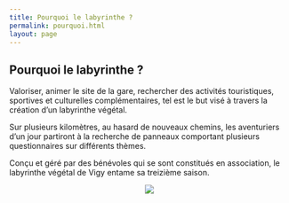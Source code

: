 ```yaml
---
title: Pourquoi le labyrinthe ?
permalink: pourquoi.html
layout: page
---
```

## Pourquoi le labyrinthe ?

Valoriser, animer le site de la gare, rechercher des activités touristiques, sportives et culturelles complémentaires, tel est le but visé à travers la création d’un labyrinthe végétal.

Sur plusieurs kilomètres, au hasard de nouveaux chemins, les aventuriers d’un jour partiront à la recherche de panneaux comportant plusieurs questionnaires sur différents thèmes.
 
Conçu et géré par des bénévoles qui se sont constitués en association, le labyrinthe végétal de Vigy entame sa treizième saison.

<center><img src="{{ site.baseurl }}public/img/chalet.jpg"></img></center>

